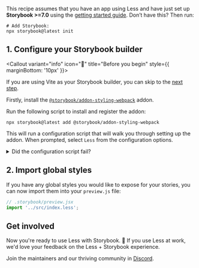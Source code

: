 <Callout variant="neutral" icon="ℹ️" title="Prerequisites">

This recipe assumes that you have an app using Less and have just set up **Storybook >=7.0** using the [getting started guide](/docs/react/get-started/install). Don’t have this? Then run:

```shell
# Add Storybook:
npx storybook@latest init
```

</Callout>

## 1. Configure your Storybook builder

<Callout variant="info" icon="📣" title="Before you begin" style={{ marginBottom: '10px' }}>

If you are using Vite as your Storybook builder, you can skip to the [next step](#2-import-global-styles).

</Callout>

Firstly, install the [`@storybook/addon-styling-webpack`](https://storybook.js.org/addons/@storybook/addon-styling-webpack) addon.

Run the following script to install and register the addon:

```shell
npx storybook@latest add @storybook/addon-styling-webpack
```

This will run a configuration script that will walk you through setting up the addon. When prompted, select `Less` from the configuration options.

<details>
  <summary>Did the configuration script fail?</summary>
  <p>Under the hood, this command runs <code>npx @storybook/auto-config styling</code>, which is responsible for reading your project and attempting to configure your Storybook Webpack for your desired tools. If running that command directly does not resolve your issue, please consider filing a bug report on the <a href="https://github.com/storybookjs/auto-config/issues/new?assignees=&labels=bug&projects=&template=bug_report.md&title=%5BBug%5D" target="_blank">@storybook/auto-config</a> repository so that we can further improve it. For manual configuration instructions for Less, you can refer to the documentation <a href="https://github.com/storybookjs/addon-styling-webpack" target="_blank">here</a>.</p>
</details>

## 2. Import global styles

If you have any global styles you would like to expose for your stories, you can now import them into your `preview.js` file:

```js
// .storybook/preview.jsx
import '../src/index.less';
```

## Get involved

Now you're ready to use Less with Storybook. 🎉 If you use Less at work, we'd love your feedback on the Less + Storybook experience.

Join the maintainers and our thriving community in [Discord](https://discord.gg/storybook).
